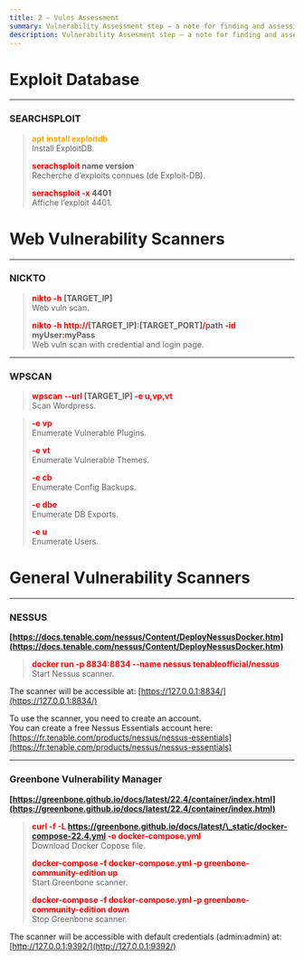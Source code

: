 ```yaml
---
title: 2 – Vulns Assessment
summary: Vulnerability Assessment step – a note for finding and assessing vulnerabilities.
description: Vulnerability Assesment step – a note for finding and assessing vulnerabilities.
---
```


# Exploit Database

---

### SEARCHSPLOIT


 > 
 > **<font color=orange>apt install exploitdb</font>**</br>
 > Install ExploitDB.
 > 
 > **<font color=red>serachsploit</font> name version**</br>
 > Recherche d’exploits connues (de Exploit-DB).
 > 
 > **<font color=red>serachsploit -x</font> 4401**</br>
 > Affiche l’exploit 4401.

# Web Vulnerability Scanners

---

### NICKTO


 > 
 > **<font color=red>nikto -h</font> \[TARGET_IP\]**</br>
 > Web vuln scan.
 > 
 > **<font color=red>nikto -h http://</font>\[TARGET_IP\]:\[TARGET_PORT\]<font color=red>/</font>path <font color=red>-id</font> myUser<font color=red>:</font>myPass**</br>
 > Web vuln scan with credential and login page.

---

### WPSCAN


 > 
 > **<font color=red>wpscan --url</font> \[TARGET_IP\] <font color=red>-e u,vp,vt</font>**</br>
 > Scan Wordpress.


 > 
 > **<font color=red>-e vp</font>**</br>
 > Enumerate Vulnerable Plugins.
 > 
 > **<font color=red>-e vt</font>**</br>
 > Enumerate Vulnerable Themes.
 > 
 > **<font color=red>-e cb</font>**</br>
 > Enumerate Config Backups.
 > 
 > **<font color=red>-e dbe</font>**</br>
 > Enumerate DB Exports.
 > 
 > **<font color=red>-e u</font>**</br>
 > Enumerate Users.

# General Vulnerability Scanners

---

### NESSUS

**[https://docs.tenable.com/nessus/Content/DeployNessusDocker.htm](https://docs.tenable.com/nessus/Content/DeployNessusDocker.htm)** 

 > 
 > **<font color=red>docker run -p 8834:8834 --name nessus tenableofficial/nessus</font>**</br>
 > Start Nessus scanner.

The scanner will be accessible at: [https://127.0.0.1:8834/](https://127.0.0.1:8834/)

To use the scanner, you need to create an account.</br>
You can create a free Nessus Essentials account here: [https://fr.tenable.com/products/nessus/nessus-essentials](https://fr.tenable.com/products/nessus/nessus-essentials)

---

### Greenbone Vulnerability Manager

**[https://greenbone.github.io/docs/latest/22.4/container/index.html](https://greenbone.github.io/docs/latest/22.4/container/index.html)**

 > 
 > **<font color=red>curl -f -L https://greenbone.github.io/docs/latest/\_static/docker-compose-22.4.yml -o docker-compose.yml</font>**</br>
 > Download Docker Copose file.
 > 
 > **<font color=red>docker-compose -f docker-compose.yml -p greenbone-community-edition up</font>**</br>
 > Start Greenbone scanner.
 > 
 > **<font color=red>docker-compose -f docker-compose.yml -p greenbone-community-edition down</font>**</br>
 > Stop Greenbone scanner.

The scanner will be accessible with default credentials (admin:admin) at: [http://127.0.0.1:9392/](http://127.0.0.1:9392/)

